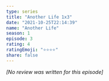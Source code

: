 ```yaml
---
type: series
title: "Another Life 1x3"
date: "2021-10-25T22:14:39"
name: "Another Life"
season: 1
episode: 3
rating: 4
ratingEmoji: "⭐️⭐️⭐️⭐️"
share: false
---
```


*[No review was written for this episode]*
